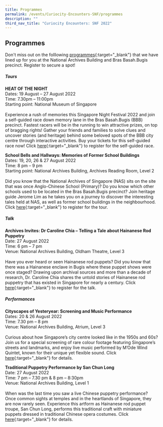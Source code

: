 ```yaml
---
title: Programmes
permalink: /events/Curiocity-Encounters-SNF/programmes
description: ""
third_nav_title: "Curiocity Encounters: SNF 2022"
---
```

## **Programmes**

Don't miss out on the folllowing [programmes](https://www.eventbrite.com/cc/curiocity-places-perspectives-46319){:target="_blank"} that we have lined up for you at the National Archives Building and Bras Basah.Bugis precinct. Register to secure a spot!

##### **Tours**

**HEAT OF THE NIGHT**
<br>Dates: 19 August – 27 August 2022
<br>Time: 7.30pm – 11:00pm
<br>Starting point: National Museum of Singapore
<br>
<br>Experience a rush of memories this Singapore Night Festival 2022 and join a self-guided race down memory lane in the Bras Basah.Bugis (BBB) precinct. Fastest racers will be in the running to win attractive prizes, on top of bragging rights! Gather your friends and families to solve clues and uncover stories (and heritage) behind some beloved spots of the BBB city centre through interactive activities. Buy your tickets for this self-guided race now! Click [here](https://www.klook.com/activity/74704-heat-night-singapore/){:target="_blank"} to register for the self-guided race.

**School Bells and Hallways: Memories of Former School Buildings**
<br>Dates: 19, 20, 26 & 27 August 2022
<br>Time: 8 pm – 9 pm
<br>Starting point: National Archives Building, Archives Reading Room, Level 2
<br>
<br>Did you know that the National Archives of Singapore (NAS) sits on the site that was once Anglo-Chinese School (Primary)? Do you know which other schools used to be located in the Bras Basah.Bugis precinct? Join heritage guide Jerome Lim as he takes you on a journey to discover the interesting tales held at NAS, as well as former school buildings in the neighbourhood. Click [here](){:target="_blank"} to register for the tour.

##### **Talk**

**Archives Invites: Dr Caroline Chia –** **Telling a Tale about Hainanese Rod Puppetry**
<br>Date: 27 August 2022
<br>Time: 6 pm – 7 pm
<br>Venue: National Archives Building, Oldham Theatre, Level 3
<br>
<br>Have you ever heard or seen Hainanese rod puppets? Did you know that there was a Hainanese enclave in Bugis where these puppet shows were once staged? Drawing upon archival sources and more than a decade of research, Dr. Caroline Chia shares the untold stories of Hainanese rod puppetry that has existed in Singapore for nearly a century. Click [here](https://www.eventbrite.sg/e/archives-invites-telling-a-tale-about-hainanese-rod-puppetry-tickets-379622038737){:target="_blank"} to register for the talk.

##### **Performances**

**Cityscapes of Yesteryear: Screening and Music Performance**
<br>Dates: 20 & 26 August 2022
<br>Time: 7.30 pm – 8 pm
<br>Venue: National Archives Building, Atrium, Level 3
<br>
<br>Curious about how Singapore’s city centre looked like in the 1950s and 60s? Join us for a special screening of rare colour footage featuring Singapore’s streets and landmarks, and enjoy live music performed by M’Ode Wind Quintet, known for their unique yet flexible sound. Click [here](){:target="_blank"} for details.

**Traditional Puppetry Performance by San Chun Long**
<br>Date: 27 August 2022
<br>Time: 7 pm – 7.30 pm & 8 pm – 8:30pm
<br>Venue: National Archives Building, Level 1
<br>
<br>When was the last time you saw a live Chinese puppetry performance? Once common sights at temples and in the heartlands of Singapore, they are now rarely seen. Experience this artform as Hainanese rod puppet troupe, San Chun Long, performs this traditional craft with miniature puppets dressed in traditional Chinese opera costumes. Click [here](){:target="_blank"} for details.